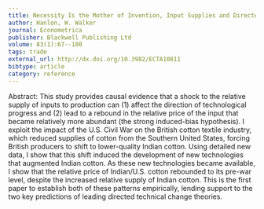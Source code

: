 ```yaml
---
title: Necessity Is the Mother of Invention, Input Supplies and Directed Technical Change
author: Hanlon, W. Walker
journal: Econometrica
publisher: Blackwell Publishing Ltd
volume: 83(1):67--100
tags: trade
external_url: http://dx.doi.org/10.3982/ECTA10811
bibtype: article
category: reference
---
```

Abstract: This study provides causal evidence that a shock to the relative supply of inputs to production can (1) affect the direction of technological progress and (2) lead to a rebound in the relative price of the input that became relatively more abundant (the strong induced-bias hypothesis). I exploit the impact of the U.S. Civil War on the British cotton textile industry, which reduced supplies of cotton from the Southern United States, forcing British producers to shift to lower-quality Indian cotton. Using detailed new data, I show that this shift induced the development of new technologies that augmented Indian cotton. As these new technologies became available, I show that the relative price of Indian/U.S. cotton rebounded to its pre-war level, despite the increased relative supply of Indian cotton. This is the first paper to establish both of these patterns empirically, lending support to the two key predictions of leading directed technical change theories.
